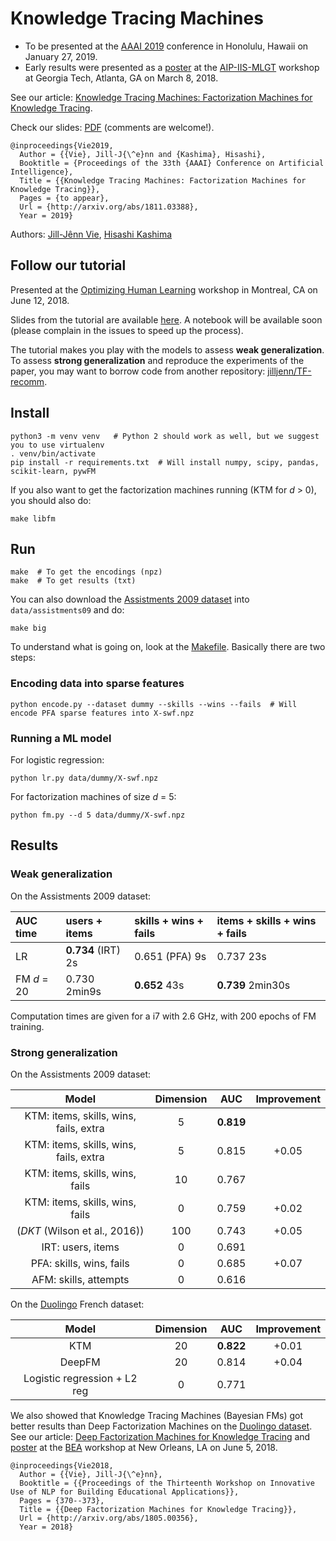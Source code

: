 # Knowledge Tracing Machines

- To be presented at the [AAAI 2019](https://aaai.org/Conferences/AAAI-19/) conference in Honolulu, Hawaii on January 27, 2019.
- Early results were presented as a [poster](https://github.com/jilljenn/ktm/blob/master/poster/ktm-poster.pdf) at the [AIP-IIS-MLGT](https://sites.google.com/view/aip-fau-mlgt-2018/home) workshop at Georgia Tech, Atlanta, GA on March 8, 2018.

See our article: [Knowledge Tracing Machines: Factorization Machines for Knowledge Tracing](https://arxiv.org/abs/1811.03388).

Check our slides: [PDF](http://jiji.cat/slides/aaai2019-ktm-slides.pdf) (comments are welcome!).

    @inproceedings{Vie2019,
      Author = {{Vie}, Jill-J{\^e}nn and {Kashima}, Hisashi},
      Booktitle = {Proceedings of the 33th {AAAI} Conference on Artificial Intelligence},
      Title = {{Knowledge Tracing Machines: Factorization Machines for Knowledge Tracing}},
      Pages = {to appear},
      Url = {http://arxiv.org/abs/1811.03388},
      Year = 2019}

Authors: [Jill-Jênn Vie](https://jilljenn.github.io), [Hisashi Kashima](http://www.geocities.co.jp/kashi_pong/index_e.html)

## Follow our tutorial

Presented at the [Optimizing Human Learning](https://humanlearn.io) workshop in Montreal, CA on June 12, 2018.

Slides from the tutorial are available [here](doc/tuto.pdf). A notebook will be available soon (please complain in the issues to speed up the process).

The tutorial makes you play with the models to assess **weak generalization**. To assess **strong generalization** and reproduce the experiments of the paper, you may want to borrow code from another repository: [jilljenn/TF-recomm](https://github.com/jilljenn/TF-recomm/blob/master/fm.py#L106).

## Install

    python3 -m venv venv   # Python 2 should work as well, but we suggest you to use virtualenv
    . venv/bin/activate
    pip install -r requirements.txt  # Will install numpy, scipy, pandas, scikit-learn, pywFM

If you also want to get the factorization machines running (KTM for *d* > 0), you should also do:

    make libfm

## Run

    make  # To get the encodings (npz)
    make  # To get results (txt)

You can also download the [Assistments 2009 dataset](http://jiji.cat/weasel2018/data.csv) into `data/assistments09` and do:

    make big

To understand what is going on, look at the [Makefile](Makefile). Basically there are two steps:

### Encoding data into sparse features

    python encode.py --dataset dummy --skills --wins --fails  # Will encode PFA sparse features into X-swf.npz

### Running a ML model

For logistic regression:

    python lr.py data/dummy/X-swf.npz

For factorization machines of size *d* = 5:

    python fm.py --d 5 data/dummy/X-swf.npz

## Results

### Weak generalization

On the Assistments 2009 dataset:

| AUC time    | users + items  | skills + wins + fails | items + skills + wins + fails |
|:------------|:---------------|:----------------------|:------------------------------|
| LR          | **0.734** (IRT) 2s | 0.651 (PFA) 9s        | 0.737 23s                     |
| FM *d* = 20 | 0.730 2min9s   | **0.652** 43s             | **0.739** 2min30s                 |

Computation times are given for a i7 with 2.6 GHz, with 200 epochs of FM training.

### Strong generalization

On the Assistments 2009 dataset:

| Model | Dimension | AUC | Improvement |
|:-----:|:---------:|:---:|:-----------:|
| KTM: items, skills, wins, fails, extra | 5 | **0.819** | |
| KTM: items, skills, wins, fails, extra | 5 | 0.815 | +0.05 |
| KTM: items, skills, wins, fails | 10 | 0.767 | |
| KTM: items, skills, wins, fails | 0 | 0.759 | +0.02 |
| (*DKT* (Wilson et al., 2016)) | 100 | 0.743 | +0.05 |
| IRT: users, items | 0 | 0.691 | |
| PFA: skills, wins, fails | 0 | 0.685 | +0.07 |
| AFM: skills, attempts | 0 | 0.616 | |

On the [Duolingo](http://sharedtask.duolingo.com) French dataset:

| Model | Dimension | AUC | Improvement |
|:-----:|:---------:|:---:|:-----------:|
| KTM   | 20        | **0.822** | +0.01 |
| DeepFM | 20       | 0.814 | +0.04 |
| Logistic regression + L2 reg | 0 | 0.771 |

We also showed that Knowledge Tracing Machines (Bayesian FMs) got better results than Deep Factorization Machines on the [Duolingo dataset](http://sharedtask.duolingo.com). See our article: [Deep Factorization Machines for Knowledge Tracing](https://arxiv.org/abs/1805.00356) and [poster](https://github.com/jilljenn/ktm/blob/master/poster/dfm-kt-poster.pdf) at the [BEA](https://www.cs.rochester.edu/~tetreaul/naacl-bea13.html) workshop at New Orleans, LA on June 5, 2018.

    @inproceedings{Vie2018,
      Author = {{Vie}, Jill-J{\^e}nn},
      Booktitle = {{Proceedings of the Thirteenth Workshop on Innovative Use of NLP for Building Educational Applications}},
      Pages = {370--373},
      Title = {{Deep Factorization Machines for Knowledge Tracing}},
      Url = {http://arxiv.org/abs/1805.00356},
      Year = 2018}
